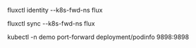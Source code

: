 fluxctl identity --k8s-fwd-ns flux

fluxctl sync --k8s-fwd-ns flux

kubectl -n demo port-forward deployment/podinfo 9898:9898